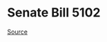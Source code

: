 # Senate Bill 5102

[Source](http://lawfilesext.leg.wa.gov/biennium/2023-24/Pdf/Bills/Senate%20Bills/5102.pdf)